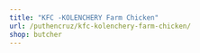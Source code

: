 ```yaml
---
title: "KFC -KOLENCHERY Farm Chicken"
url: /puthencruz/kfc-kolenchery-farm-chicken/
shop: butcher
---
```


